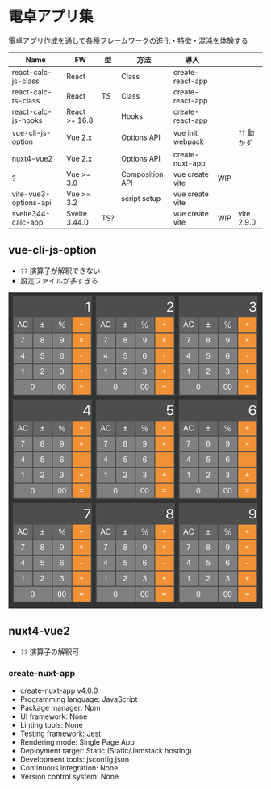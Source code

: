 # 電卓アプリ集

電卓アプリ作成を通して各種フレームワークの進化・特徴・混沌を体験する

| Name                  | FW            | 型  | 方法            | 導入             |     |             |
|-----------------------|---------------|-----|-----------------|------------------|-----|-------------|
| react-calc-js-class   | React         |     | Class           | create-react-app |     |             |
| react-calc-ts-class   | React         | TS  | Class           | create-react-app |     |             |
| react-calc-js-hooks   | React >= 16.8 |     | Hooks           | create-react-app |     |             |
| vue-cli-js-option     | Vue 2.x       |     | Options API     | vue init webpack |     | `??` 動かず |
| nuxt4-vue2            | Vue 2.x       |     | Options API     | create-nuxt-app  |     |             |
| ?                     | Vue >= 3.0    |     | Composition API | vue create vite  | WIP |             |
| vite-vue3-options-api | Vue >= 3.2    |     | script setup    | vue create vite  |     |             |
| svelte344-calc-app    | Svelte 3.44.0 | TS? |                 | vue create vite  | WIP | vite 2.9.0  |

## vue-cli-js-option

- `??` 演算子が解釈できない
- 設定ファイルが多すぎる

![](image.png)

## nuxt4-vue2

- `??` 演算子の解釈可

### create-nuxt-app

- create-nuxt-app v4.0.0
- Programming language: JavaScript
- Package manager: Npm
- UI framework: None
- Linting tools: None
- Testing framework: Jest
- Rendering mode: Single Page App
- Deployment target: Static (Static/Jamstack hosting)
- Development tools: jsconfig.json
- Continuous integration: None
- Version control system: None
